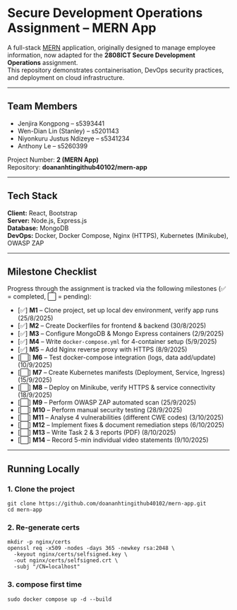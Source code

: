 # Secure Development Operations Assignment – MERN App

A full-stack [MERN](https://www.mongodb.com/mern-stack) application, originally designed to manage employee information, now adapted for the **2808ICT Secure Development Operations** assignment.  
This repository demonstrates containerisation, DevOps security practices, and deployment on cloud infrastructure.

---

## Team Members
- Jenjira Kongpong – s5393441  
- Wen-Dian Lin (Stanley) – s5201143  
- Niyonkuru Justus Ndizeye – s5341234  
- Anthony Le – s5260399  

Project Number: **2 (MERN App)**  
Repository: **doananhtingithub40102/mern-app**

---

## Tech Stack
**Client:** React, Bootstrap  
**Server:** Node.js, Express.js  
**Database:** MongoDB  
**DevOps:** Docker, Docker Compose, Nginx (HTTPS), Kubernetes (Minikube), OWASP ZAP  

---

## Milestone Checklist
Progress through the assignment is tracked via the following milestones (✅ = completed, ⬜ = pending):

- [✅] **M1** – Clone project, set up local dev environment, verify app runs (25/8/2025)  
- [✅] **M2** – Create Dockerfiles for frontend & backend (30/8/2025)  
- [✅] **M3** – Configure MongoDB & Mongo Express containers (2/9/2025)  
- [✅] **M4** – Write `docker-compose.yml` for 4-container setup (5/9/2025)  
- [✅] **M5** – Add Nginx reverse proxy with HTTPS (8/9/2025)  
- [⬜] **M6** – Test docker-compose integration (logs, data add/update) (10/9/2025)  
- [⬜] **M7** – Create Kubernetes manifests (Deployment, Service, Ingress) (15/9/2025)  
- [⬜] **M8** – Deploy on Minikube, verify HTTPS & service connectivity (18/9/2025)  
- [⬜] **M9** – Perform OWASP ZAP automated scan (25/9/2025)  
- [⬜] **M10** – Perform manual security testing (28/9/2025)  
- [⬜] **M11** – Analyse 4 vulnerabilities (different CWE codes) (3/10/2025)  
- [⬜] **M12** – Implement fixes & document remediation steps (6/10/2025)  
- [⬜] **M13** – Write Task 2 & 3 reports (PDF) (8/10/2025)  
- [⬜] **M14** – Record 5-min individual video statements (9/10/2025)  

---

## Running Locally

### 1. Clone the project
```
git clone https://github.com/doananhtingithub40102/mern-app.git
cd mern-app
```

### 2. Re-generate certs
```
mkdir -p nginx/certs
openssl req -x509 -nodes -days 365 -newkey rsa:2048 \
  -keyout nginx/certs/selfsigned.key \
  -out nginx/certs/selfsigned.crt \
  -subj "/CN=localhost"
```

### 3. compose first time
```
sudo docker compose up -d --build
```